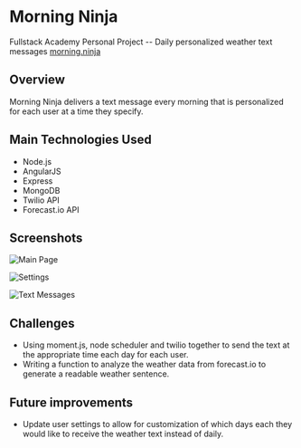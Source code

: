 Morning Ninja
========
Fullstack Academy Personal Project --
Daily personalized weather text messages
[morning.ninja](http://morning.ninja)

Overview
----
Morning Ninja delivers a text message every morning that is personalized for each user at a time they specify.




Main Technologies Used
----
* Node.js
* AngularJS
* Express
* MongoDB
* Twilio API
* Forecast.io API


Screenshots
----


![Main Page](http://i.imgur.com/QKx1sDP.png)


![Settings](http://i.imgur.com/RLF0c71.png)


![Text Messages](http://i.imgur.com/Rzk3Wsv.png)


Challenges
----
* Using moment.js, node scheduler and twilio together to send the text at the appropriate time each day for each user.
* Writing a function to analyze the weather data from forecast.io to generate a readable weather sentence.


Future improvements
----
* Update user settings to allow for customization of which days each they would like to receive the weather text instead of daily.


